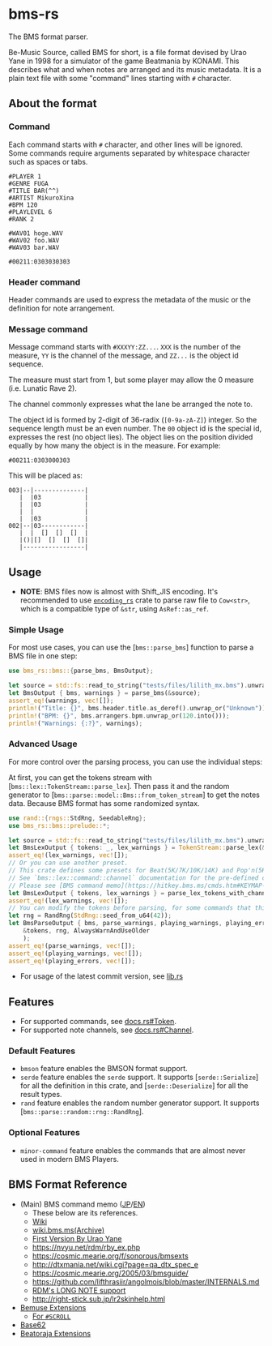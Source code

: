 # bms-rs

The BMS format parser.

Be-Music Source, called BMS for short, is a file format devised by Urao Yane in 1998 for a simulator of the game Beatmania by KONAMI. This describes what and when notes are arranged and its music metadata. It is a plain text file with some "command" lines starting with `#` character.

## About the format

### Command

Each command starts with `#` character, and other lines will be ignored. Some commands require arguments separated by whitespace character such as spaces or tabs.

```
#PLAYER 1
#GENRE FUGA
#TITLE BAR(^^)
#ARTIST MikuroXina
#BPM 120
#PLAYLEVEL 6
#RANK 2

#WAV01 hoge.WAV
#WAV02 foo.WAV
#WAV03 bar.WAV

#00211:0303030303
```

### Header command

Header commands are used to express the metadata of the music or the definition for note arrangement.

### Message command

Message command starts with `#XXXYY:ZZ...`. `XXX` is the number of the measure, `YY` is the channel of the message, and `ZZ...` is the object id sequence.

The measure must start from 1, but some player may allow the 0 measure (i.e. Lunatic Rave 2).

The channel commonly expresses what the lane be arranged the note to.

The object id is formed by 2-digit of 36-radix (`[0-9a-zA-Z]`) integer. So the sequence length must be an even number. The `00` object id is the special id, expresses the rest (no object lies). The object lies on the position divided equally by how many the object is in the measure. For example:

```
#00211:0303000303
```

This will be placed as:

```
003|--|--------------|
   |  |03            |
   |  |03            |
   |  |              |
   |  |03            |
002|--|03------------|
   |  |  []  []  []  |
   |()|[]  []  []  []|
   |-----------------|
```

## Usage

- **NOTE**: BMS files now is almost with Shift_JIS encoding. It's recommended to use [`encoding_rs`](https://crates.io/crates/encoding_rs) crate to parse raw file to `Cow<str>`, which is a compatible type of `&str`, using `AsRef::as_ref`.

### Simple Usage

For most use cases, you can use the [`bms::parse_bms`] function to parse a BMS file in one step:

```rust
use bms_rs::bms::{parse_bms, BmsOutput};

let source = std::fs::read_to_string("tests/files/lilith_mx.bms").unwrap();
let BmsOutput { bms, warnings } = parse_bms(&source);
assert_eq!(warnings, vec![]);
println!("Title: {}", bms.header.title.as_deref().unwrap_or("Unknown"));
println!("BPM: {}", bms.arrangers.bpm.unwrap_or(120.into()));
println!("Warnings: {:?}", warnings);
```

### Advanced Usage

For more control over the parsing process, you can use the individual steps:

At first, you can get the tokens stream with [`bms::lex::TokenStream::parse_lex`]. Then pass it and the random generator to [`bms::parse::model::Bms::from_token_stream`] to get the notes data. Because BMS format has some randomized syntax.

```rust
use rand::{rngs::StdRng, SeedableRng};
use bms_rs::bms::prelude::*;

let source = std::fs::read_to_string("tests/files/lilith_mx.bms").unwrap();
let BmsLexOutput { tokens: _, lex_warnings } = TokenStream::parse_lex(&source);
assert_eq!(lex_warnings, vec![]);
// Or you can use another preset.
// This crate defines some presets for Beat(5K/7K/10K/14K) and Pop'n(5K/9K/18K) modes.
// See `bms::lex::command::channel` documentation for the pre-defined channel parsers.
// Please see [BMS command memo](https://hitkey.bms.ms/cmds.htm#KEYMAP-TABLE) for more details.
let BmsLexOutput { tokens, lex_warnings } = parse_lex_tokens_with_channel_parser(&source, &read_channel_beat);
assert_eq!(lex_warnings, vec![]);
// You can modify the tokens before parsing, for some commands that this library does not warpped.
let rng = RandRng(StdRng::seed_from_u64(42));
let BmsParseOutput { bms, parse_warnings, playing_warnings, playing_errors } = Bms::from_token_stream(
    &tokens, rng, AlwaysWarnAndUseOlder
    );
assert_eq!(parse_warnings, vec![]);
assert_eq!(playing_warnings, vec![]);
assert_eq!(playing_errors, vec![]);
```

- For usage of the latest commit version, see [lib.rs](./src/lib.rs)

## Features

- For supported commands, see [docs.rs#Token](https://docs.rs/bms-rs/latest/bms_rs/bms/lex/token/enum.Token.html).
- For supported note channels, see [docs.rs#Channel](https://docs.rs/bms-rs/latest/bms_rs/bms/command/channel/enum.Channel.html).

### Default Features

- `bmson` feature enables the BMSON format support.
- `serde` feature enables the `serde` support. It supports [`serde::Serialize`] for all the definition in this crate, and [`serde::Deserialize`] for all the result types.
- `rand` feature enables the random number generator support. It supports [`bms::parse::random::rng::RandRng`].

### Optional Features

- `minor-command` feature enables the commands that are almost never used in modern BMS Players.

## BMS Format Reference

- (Main) BMS command memo ([JP](https://hitkey.nekokan.dyndns.info/cmdsJP.htm)/[EN](https://hitkey.nekokan.dyndns.info/cmds.htm))
  - These below are its references.
  - [Wiki](https://en.wikipedia.org/wiki/Be-Music_Source)
  - [wiki.bms.ms(Archive)](https://web.archive.org/web/*/http://wiki.bms.ms/Bms:Spec)
  - [First Version By Urao Yane](http://bm98.yaneu.com/bm98/bmsformat.html)
  - https://nvyu.net/rdm/rby_ex.php
  - https://cosmic.mearie.org/f/sonorous/bmsexts
  - http://dtxmania.net/wiki.cgi?page=qa_dtx_spec_e
  - https://cosmic.mearie.org/2005/03/bmsguide/
  - https://github.com/lifthrasiir/angolmois/blob/master/INTERNALS.md
  - [RDM's LONG NOTE support](https://web.archive.org/web/*/http://ivy.pr.co.kr/rdm/jp/extension.htm)
  - http://right-stick.sub.jp/lr2skinhelp.html
- [Bemuse Extensions](https://bemuse.ninja/project/docs/bms-extensions/)
  - [For `#SCROLL`](https://hitkey.nekokan.dyndns.info/bmse_help_full/beat.html)
- [Base62](https://docs.google.com/document/u/0/d/e/2PACX-1vTl8zOS3ukl5HpuNsBUlN8rn_ZaNdJSHb8a4se3Z3ap9Y6UJ1nB8LA3HnxWAk9kMTDp0j9orpg43-tl/pub)
- [Beatoraja Extensions](https://github.com/exch-bms2/beatoraja/wiki/%E6%A5%BD%E6%9B%B2%E8%A3%BD%E4%BD%9C%E8%80%85%E5%90%91%E3%81%91%E8%B3%87%E6%96%99#bms%E6%8B%A1%E5%BC%B5%E5%AE%9A%E7%BE%A9)